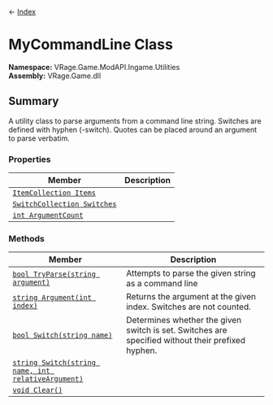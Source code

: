 ← [Index](index.md)
# MyCommandLine Class
**Namespace:** VRage.Game.ModAPI.Ingame.Utilities  
**Assembly:** VRage.Game.dll  
## Summary
A utility class to parse arguments from a command line string. Switches are defined with hyphen (-switch). Quotes can be placed around an argument to parse verbatim.
### Properties
|Member|Description|
|---|---|
|[`ItemCollection Items`](VRage.Game.ModAPI.Ingame.Utilities.Items.md)||
|[`SwitchCollection Switches`](VRage.Game.ModAPI.Ingame.Utilities.Switches.md)||
|[`int ArgumentCount`](VRage.Game.ModAPI.Ingame.Utilities.ArgumentCount.md)||
### Methods
|Member|Description|
|---|---|
|[`bool TryParse(string argument)`](VRage.Game.ModAPI.Ingame.Utilities.TryParse.md)|Attempts to parse the given string as a command line|
|[`string Argument(int index)`](VRage.Game.ModAPI.Ingame.Utilities.Argument.md)|Returns the argument at the given index. Switches are not counted.|
|[`bool Switch(string name)`](VRage.Game.ModAPI.Ingame.Utilities.Switch.md)|Determines whether the given switch is set. Switches are specified without their prefixed hyphen.|
|[`string Switch(string name, int relativeArgument)`](VRage.Game.ModAPI.Ingame.Utilities.Switch.md)||
|[`void Clear()`](VRage.Game.ModAPI.Ingame.Utilities.Clear.md)||
